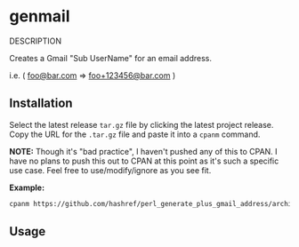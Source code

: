 # genmail

DESCRIPTION

Creates a Gmail "Sub UserName" for an email address.

i.e. ( foo@bar.com => foo+123456@bar.com )

## Installation

Select the latest release `tar.gz` file by clicking the latest project release. Copy the URL for the `.tar.gz` file and paste it into a `cpanm` command.

**NOTE:** Though it's "bad practice", I haven't pushed any of this to CPAN. I have no plans to push this out to CPAN at this point as it's such a specific use case. Feel free to use/modify/ignore as you see fit.

**Example:**

```sh
cpanm https://github.com/hashref/perl_generate_plus_gmail_address/archive/refs/tags/v1.0.0.tar.gz
```

## Usage
